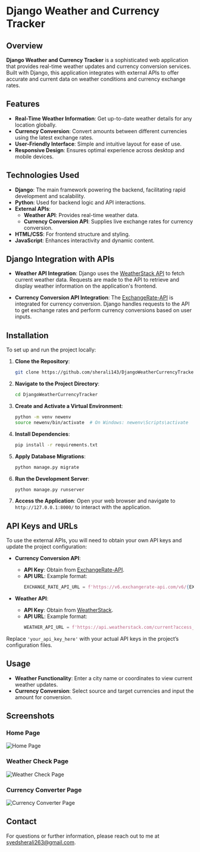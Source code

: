 # Django Weather and Currency Tracker

## Overview

**Django Weather and Currency Tracker** is a sophisticated web application that provides real-time weather updates and currency conversion services. Built with Django, this application integrates with external APIs to offer accurate and current data on weather conditions and currency exchange rates.

## Features

- **Real-Time Weather Information**: Get up-to-date weather details for any location globally.
- **Currency Conversion**: Convert amounts between different currencies using the latest exchange rates.
- **User-Friendly Interface**: Simple and intuitive layout for ease of use.
- **Responsive Design**: Ensures optimal experience across desktop and mobile devices.

## Technologies Used

- **Django**: The main framework powering the backend, facilitating rapid development and scalability.
- **Python**: Used for backend logic and API interactions.
- **External APIs**:
  - **Weather API**: Provides real-time weather data.
  - **Currency Conversion API**: Supplies live exchange rates for currency conversion.
- **HTML/CSS**: For frontend structure and styling.
- **JavaScript**: Enhances interactivity and dynamic content.

## Django Integration with APIs

- **Weather API Integration**: Django uses the [WeatherStack API](https://weatherstack.com/documentation) to fetch current weather data. Requests are made to the API to retrieve and display weather information on the application's frontend.

- **Currency Conversion API Integration**: The [ExchangeRate-API](https://www.exchangerate-api.com/documentation) is integrated for currency conversion. Django handles requests to the API to get exchange rates and perform currency conversions based on user inputs.

## Installation

To set up and run the project locally:

1. **Clone the Repository**:
   ```bash
   git clone https://github.com/sherali143/DjangoWeatherCurrencyTracker.git
   ```

2. **Navigate to the Project Directory**:
   ```bash
   cd DjangoWeatherCurrencyTracker
   ```

3. **Create and Activate a Virtual Environment**:
   ```bash
   python -m venv newenv
   source newenv/bin/activate  # On Windows: newenv\Scripts\activate
   ```

4. **Install Dependencies**:
   ```bash
   pip install -r requirements.txt
   ```

5. **Apply Database Migrations**:
   ```bash
   python manage.py migrate
   ```

6. **Run the Development Server**:
   ```bash
   python manage.py runserver
   ```

7. **Access the Application**:
   Open your web browser and navigate to `http://127.0.0.1:8000/` to interact with the application.

## API Keys and URLs

To use the external APIs, you will need to obtain your own API keys and update the project configuration:

- **Currency Conversion API**:
  - **API Key**: Obtain from [ExchangeRate-API](https://www.exchangerate-api.com/).
  - **API URL**: Example format:
    ```python
    EXCHANGE_RATE_API_URL = f'https://v6.exchangerate-api.com/v6/{EXCHANGE_RATE_API_KEY}/latest/USD'
    ```

- **Weather API**:
  - **API Key**: Obtain from [WeatherStack](https://weatherstack.com/).
  - **API URL**: Example format:
    ```python
    WEATHER_API_URL = f'https://api.weatherstack.com/current?access_key={WEATHER_API_KEY}'
    ```

Replace `'your_api_key_here'` with your actual API keys in the project’s configuration files.

## Usage

- **Weather Functionality**: Enter a city name or coordinates to view current weather updates.
- **Currency Conversion**: Select source and target currencies and input the amount for conversion.

## Screenshots

### Home Page
![Home Page](https://github.com/user-attachments/assets/28ee902c-b70a-4e0a-bc3d-bb0b00bc6988)

### Weather Check Page
![Weather Check Page](https://github.com/user-attachments/assets/0785183c-9571-459b-b468-6df26c49ae74)

### Currency Converter Page
![Currency Converter Page](https://github.com/user-attachments/assets/ad02e860-14a9-4c52-8a1e-ebb13943c81e)

## Contact

For questions or further information, please reach out to me at [syedsherali263@gmail.com](mailto:syedsherali263@gmail.com).

